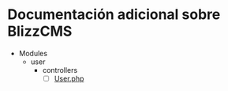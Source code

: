 # Documentación adicional sobre BlizzCMS

- Modules
	- user
		- controllers
			- [ ] [User.php](modules/user/controllers/User.md)
